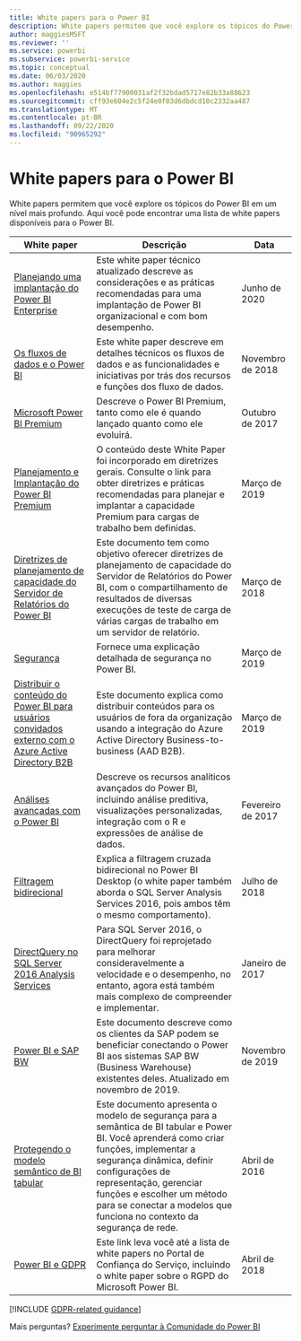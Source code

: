 ```yaml
---
title: White papers para o Power BI
description: White papers permitem que você explore os tópicos do Power BI em um nível mais profundo.
author: maggiesMSFT
ms.reviewer: ''
ms.service: powerbi
ms.subservice: powerbi-service
ms.topic: conceptual
ms.date: 06/03/2020
ms.author: maggies
ms.openlocfilehash: e514bf77900031af2f32bdad5717e82b33a88623
ms.sourcegitcommit: cff93e604e2c5f24e0f03d6dbdcd10c2332aa487
ms.translationtype: MT
ms.contentlocale: pt-BR
ms.lasthandoff: 09/22/2020
ms.locfileid: "90965292"
---
```

# <a name="whitepapers-for-power-bi"></a>White papers para o Power BI

White papers permitem que você explore os tópicos do Power BI em um nível mais profundo. Aqui você pode encontrar uma lista de white papers disponíveis para o Power BI.

| White paper | Descrição | Data |
| --- | --- | --- |
| [Planejando uma implantação do Power BI Enterprise](https://aka.ms/PBIEnterpriseDeploymentWP) |Este white paper técnico atualizado descreve as considerações e as práticas recomendadas para uma implantação de Power BI organizacional e com bom desempenho. | Junho de 2020 |
| [Os fluxos de dados e o Power BI](https://go.microsoft.com/fwlink/?linkid=2034388&clcid=0x409)| Este white paper descreve em detalhes técnicos os fluxos de dados e as funcionalidades e iniciativas por trás dos recursos e funções dos fluxo de dados. | Novembro de 2018 |
| [Microsoft Power BI Premium](https://aka.ms/pbipremiumwhitepaper) |Descreve o Power BI Premium, tanto como ele é quando lançado quanto como ele evoluirá. | Outubro de 2017 |
| [Planejamento e Implantação do Power BI Premium](whitepaper-powerbi-premium-deployment.md)| O conteúdo deste White Paper foi incorporado em diretrizes gerais. Consulte o link para obter diretrizes e práticas recomendadas para planejar e implantar a capacidade Premium para cargas de trabalho bem definidas.| Março de 2019 |
| [Diretrizes de planejamento de capacidade do Servidor de Relatórios do Power BI](../report-server/capacity-planning.md) |Este documento tem como objetivo oferecer diretrizes de planejamento de capacidade do Servidor de Relatórios do Power BI, com o compartilhamento de resultados de diversas execuções de teste de carga de várias cargas de trabalho em um servidor de relatório. | Março de 2018 |
| [Segurança](../admin/service-admin-power-bi-security.md) |Fornece uma explicação detalhada de segurança no Power BI. | Março de 2019 |
| [Distribuir o conteúdo do Power BI para usuários convidados externo com o Azure Active Directory B2B](../guidance/whitepaper-azure-b2b-power-bi.md)|Este documento explica como distribuir conteúdos para os usuários de fora da organização usando a integração do Azure Active Directory Business-to-business (AAD B2B).| Março de 2019 |
| [Análises avançadas com o Power BI](https://info.microsoft.com/advanced-analytics-with-power-bi.html?Is=Website) |Descreve os recursos analíticos avançados do Power BI, incluindo análise preditiva, visualizações personalizadas, integração com o R e expressões de análise de dados. | Fevereiro de 2017 |
| [Filtragem bidirecional](../transform-model/desktop-bidirectional-filtering.md) |Explica a filtragem cruzada bidirecional no Power BI Desktop (o white paper também aborda o SQL Server Analysis Services 2016, pois ambos têm o mesmo comportamento). | Julho de 2018 |
| [DirectQuery no SQL Server 2016 Analysis Services](/archive/blogs/analysisservices/directquery-in-sql-server-2016-analysis-services-whitepaper) |Para SQL Server 2016, o DirectQuery foi reprojetado para melhorar consideravelmente a velocidade e o desempenho, no entanto, agora está também mais complexo de compreender e implementar. | Janeiro de 2017 |
| [Power BI e SAP BW](https://aka.ms/powerbiandsapbw)| Este documento descreve como os clientes da SAP podem se beneficiar conectando o Power BI aos sistemas SAP BW (Business Warehouse) existentes deles. Atualizado em novembro de 2019.| Novembro de 2019 |
| [Protegendo o modelo semântico de BI tabular](https://download.microsoft.com/download/D/2/0/D20E1C5F-72EA-4505-9F26-FEF9550EFD44/Securing%20the%20Tabular%20BI%20Semantic%20Model.docx) |Este documento apresenta o modelo de segurança para a semântica de BI tabular e Power BI. Você aprenderá como criar funções, implementar a segurança dinâmica, definir configurações de representação, gerenciar funções e escolher um método para se conectar a modelos que funciona no contexto da segurança de rede. | Abril de 2016 |
| [Power BI e GDPR](https://aka.ms/power-bi-gdpr-whitepaper)| Este link leva você até a lista de white papers no Portal de Confiança do Serviço, incluindo o white paper sobre o RGPD do Microsoft Power BI. | Abril de 2018 |

[!INCLUDE [GDPR-related guidance](../includes/gdpr-hybrid-note.md)]

Mais perguntas? [Experimente perguntar à Comunidade do Power BI](https://community.powerbi.com/)